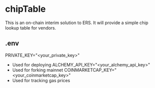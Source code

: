 # chipTable
This is an on-chain interim solution to ERS. It will provide a simple chip lookup table for vendors. 


## .env
PRIVATE_KEY="<your_private_key>"
- Used for deploying
ALCHEMY_API_KEY="<your_alchemy_api_key>"
- Used for forking mainnet
COINMARKETCAP_KEY="<your_coinmarketcap_key>"
- Used for tracking gas prices